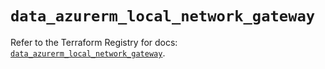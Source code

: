 # `data_azurerm_local_network_gateway`

Refer to the Terraform Registry for docs: [`data_azurerm_local_network_gateway`](https://registry.terraform.io/providers/hashicorp/azurerm/3.103.0/docs/data-sources/local_network_gateway).
